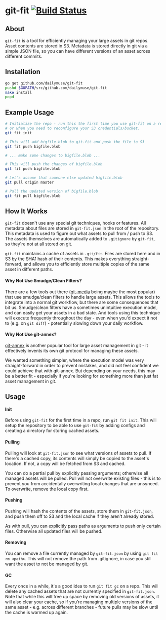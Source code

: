 # git-fit [![Build Status](https://travis-ci.org/dailymuse/git-fit.png)](https://travis-ci.org/dailymuse/git-fit) #

## About ##

`git-fit` is a tool for efficiently managing your large assets in git repos.
Asset contents are stored in S3. Metadata is stored directly in git via a
simple JSON file, so you can have different versions of an asset across
different commits.

## Installation ##

```bash
go get github.com/dailymuse/git-fit
pushd $GOPATH/src/github.com/dailymuse/git-fit
make install
popd
```

## Example Usage ##

```bash
# Initialize the repo - run this the first time you use git-fit on a repo,
# or when you need to reconfigure your S3 credentials/bucket.
git fit init

# This will add bigfile.blob to git-fit and push the file to S3
git fit push bigfile.blob

# ... make some changes to bigfile.blob ...

# This will push the changes of bigfile.blob
git fit push bigfile.blob

# Let's assume that someone else updated bigfile.blob
git pull origin master

# Pull the updated version of bigfile.blob
git fit pull bigfile.blob
```

## How It Works ##

`git-fit` doesn't use any special git techniques, hooks or features. All
metadata about files are stored in `git-fit.json` in the root of the
repository. This metadata is used to figure out what assets to pull from /
push to S3. The assets themselves are automatically added to `.gitignore` by
`git-fit`, so they're not at all stored on git.

`git-fit` maintains a cache of assets in `.git/fit`. Files are stored here and
in S3 by the SHA1 hash of their contents. This makes everything straight-
forward, and allows you to efficiently store multiple copies of the same asset
in different paths.

#### Why Not Use Smudge/Clean Filters? ####

There are a few tools out there
([git-media](https://github.com/schacon/git-media) being maybe the most
popular) that use smudge/clean filters to handle large assets. This allows the
tools to integrate into a normal git workflow, but there are some consequences
that bit us. Smudge/clean filters have a sometimes unintuitive execution
model, and can easily get your assets in a bad state. And tools using
this technique will execute frequently throughout the day - even when you'd
expect it not to (e.g. on `git diff`) - potentially slowing down your daily
workflow.

#### Why Not Use git-annex? ####

[git-annex](https://git-annex.branchable.com/) is another popular tool for
large asset management in git - it effectively invents its own git protocol
for managing these assets.

We wanted something simpler, where the execution model was very
straight-forward in order to prevent mistakes, and did not feel confident we
could achieve that with git-annex. But depending on your needs, this may be a
better fit - especially if you're looking for something more than just fat
asset management in git.

## Usage ##

#### Init ####

Before using `git-fit` for the first time in a repo, run `git fit init`. This
will setup the repository to be able to use `git-fit` by adding configs and
creating a directory for storing cached assets.

#### Pulling ####

Pulling will look at `git-fit.json` to see what versions of assets to pull.
If there's a cached copy, its contents will simply be copied to the asset's
location. If not, a copy will be fetched from S3 and cached.

You can do a partial pull by explicitly passing arguments; otherwise all
managed assets will be pulled. Pull will not overwrite existing files - this
is to prevent you from accidentally overwriting local changes that are
unsynced. To overwrite, remove the local copy first.

#### Pushing ####

Pushing will hash the contents of the assets, store them in `git-fit.json`,
and push them off to S3 and the local cache if they aren't already stored.

As with pull, you can explicitly pass paths as arguments to push only certain
files. Otherwise all updated files will be pushed.

#### Removing ####

You can remove a file currently managed by `git-fit.json` by using
`git fit rm <path>`. This will not remove the path from .gitignore, in case
you still want the asset to not be managed by git.

#### GC ####

Every once in a while, it's a good idea to run `git fit gc` on a repo. This
will delete any cached assets that are not currently specified in
`git-fit.json`. Note that while this will free up space by removing old
versions of assets, it will also clear your cache, so if you're managing
multiple versions of the same asset - e.g. across different branches - future
pulls may be slow until the cache is warmed up again.
